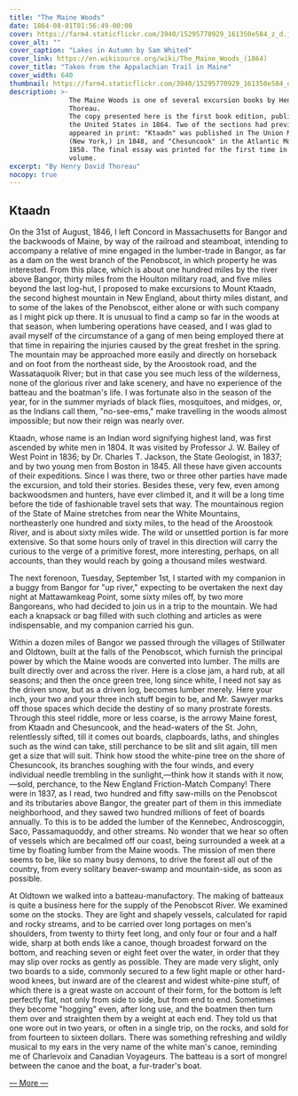 ```yaml
---
title: "The Maine Woods"
date: 1864-08-01T01:56:49-00:00
cover: https://farm4.staticflickr.com/3940/15295770929_161350e584_z_d.jpg
cover_alt: ""
cover_caption: "Lakes in Autumn by Sam Whited"
cover_link: https://en.wikisource.org/wiki/The_Maine_Woods_(1864)
cover_title: "Taken from the Appalachian Trail in Maine"
cover_width: 640
thumbnail: https://farm4.staticflickr.com/3940/15295770929_161350e584_q_d.jpg
description: >-
               The Maine Woods is one of several excursion books by Henry David
               Thoreau.
               The copy presented here is the first book edition, published in
               the United States in 1864. Two of the sections had previously
               appeared in print: "Ktaadn" was published in The Union Magazine,
               (New York,) in 1848, and "Chesuncook" in the Atlantic Monthly, in
               1858. The final essay was printed for the first time in this 1864
               volume.
excerpt: "By Henry David Thoreau"
nocopy: true
---
```


## Ktaadn

On the 31st of August, 1846, I left Concord in Massachusetts for Bangor and the
backwoods of Maine, by way of the railroad and steamboat, intending to accompany
a relative of mine engaged in the lumber-trade in Bangor, as far as a dam on the
west branch of the Penobscot, in which property he was interested. From this
place, which is about one hundred miles by the river above Bangor, thirty miles
from the Houlton military road, and five miles beyond the last log-hut, I
proposed to make excursions to Mount Ktaadn, the second highest mountain in New
England, about thirty miles distant, and to some of the lakes of the Penobscot,
either alone or with such company as I might pick up there. It is unusual to
find a camp so far in the woods at that season, when lumbering operations have
ceased, and I was glad to avail myself of the circumstance of a gang of men
being employed there at that time in repairing the injuries caused by the great
freshet in the spring. The mountain may be approached more easily and directly
on horseback and on foot from the northeast side, by the Aroostook road, and the
Wassataquoik River; but in that case you see much less of the wilderness, none
of the glorious river and lake scenery, and have no experience of the batteau
and the boatman's life. I was fortunate also in the season of the year, for in
the summer myriads of black flies, mosquitoes, and midges, or, as the Indians
call them, "no-see-ems," make travelling in the woods almost impossible; but now
their reign was nearly over.

Ktaadn, whose name is an Indian word signifying highest land, was first ascended
by white men in 1804. It was visited by Professor J. W. Bailey of West Point in
1836; by Dr. Charles T. Jackson, the State Geologist, in 1837; and by two young
men from Boston in 1845. All these have given accounts of their expeditions.
Since I was there, two or three other parties have made the excursion, and told
their stories. Besides these, very few, even among backwoodsmen and hunters,
have ever climbed it, and it will be a long time before the tide of fashionable
travel sets that way. The mountainous region of the State of Maine stretches
from near the White Mountains, northeasterly one hundred and sixty miles, to the
head of the Aroostook River, and is about sixty miles wide. The wild or
unsettled portion is far more extensive. So that some hours only of travel in
this direction will carry the curious to the verge of a primitive forest, more
interesting, perhaps, on all accounts, than they would reach by going a thousand
miles westward.

The next forenoon, Tuesday, September 1st, I started with my companion in a
buggy from Bangor for "up river," expecting to be overtaken the next day night
at Mattawamkeag Point, some sixty miles off, by two more Bangoreans, who had
decided to join us in a trip to the mountain. We had each a knapsack or bag
filled with such clothing and articles as were indispensable, and my companion
carried his gun.

Within a dozen miles of Bangor we passed through the villages of Stillwater and
Oldtown, built at the falls of the Penobscot, which furnish the principal power
by which the Maine woods are converted into lumber. The mills are built directly
over and across the river. Here is a close jam, a hard rub, at all seasons; and
then the once green tree, long since white, I need not say as the driven snow,
but as a driven log, becomes lumber merely. Here your inch, your two and your
three inch stuff begin to be, and Mr. Sawyer marks off those spaces which decide
the destiny of so many prostrate forests. Through this steel riddle, more or
less coarse, is the arrowy Maine forest, from Ktaadn and Chesuncook, and the
head-waters of the St. John, relentlessly sifted, till it comes out boards,
clapboards, laths, and shingles such as the wind can take, still perchance to be
slit and slit again, till men get a size that will suit. Think how stood the
white-pine tree on the shore of Chesuncook, its branches soughing with the four
winds, and every individual needle trembling in the sunlight,—think how it
stands with it now,—sold, perchance, to the New England Friction-Match Company!
There were in 1837, as I read, two hundred and fifty saw-mills on the Penobscot
and its tributaries above Bangor, the greater part of them in this immediate
neighborhood, and they sawed two hundred millions of feet of boards annually. To
this is to be added the lumber of the Kennebec, Androscoggin, Saco,
Passamaquoddy, and other streams. No wonder that we hear so often of vessels
which are becalmed off our coast, being surrounded a week at a time by floating
lumber from the Maine woods. The mission of men there seems to be, like so many
busy demons, to drive the forest all out of the country, from every solitary
beaver-swamp and mountain-side, as soon as possible.

At Oldtown we walked into a batteau-manufactory. The making of batteaux is quite
a business here for the supply of the Penobscot River. We examined some on the
stocks. They are light and shapely vessels, calculated for rapid and rocky
streams, and to be carried over long portages on men's shoulders, from twenty to
thirty feet long, and only four or four and a half wide, sharp at both ends like
a canoe, though broadest forward on the bottom, and reaching seven or eight feet
over the water, in order that they may slip over rocks as gently as possible.
They are made very slight, only two boards to a side, commonly secured to a few
light maple or other hard-wood knees, but inward are of the clearest and widest
white-pine stuff, of which there is a great waste on account of their form, for
the bottom is left perfectly flat, not only from side to side, but from end to
end. Sometimes they become "hogging" even, after long use, and the boatmen then
turn them over and straighten them by a weight at each end. They told us that
one wore out in two years, or often in a single trip, on the rocks, and sold for
from fourteen to sixteen dollars. There was something refreshing and wildly
musical to my ears in the very name of the white man's canoe, reminding me of
Charlevoix and Canadian Voyageurs. The batteau is a sort of mongrel between the
canoe and the boat, a fur-trader's boat.

[― More ―](https://en.wikisource.org/wiki/The_Maine_Woods_(1864))
